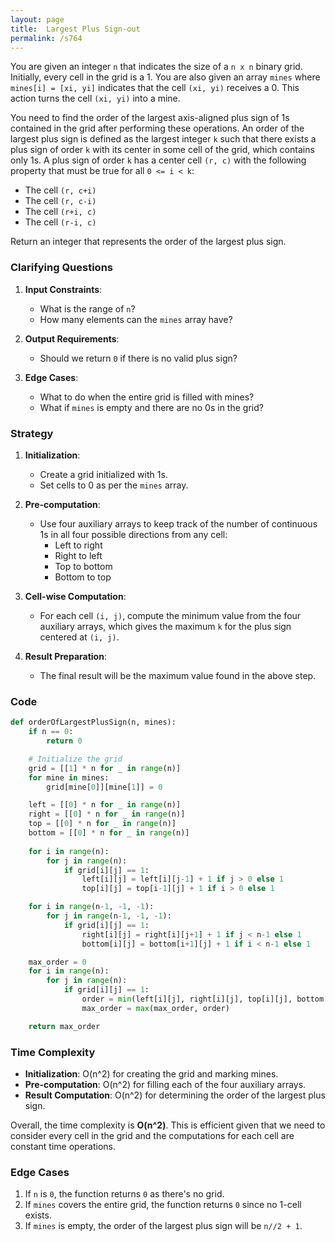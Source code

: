 ```yaml
---
layout: page
title:  Largest Plus Sign-out
permalink: /s764
---
```


You are given an integer `n` that indicates the size of a `n x n` binary grid. Initially, every cell in the grid is a 1. You are also given an array `mines` where `mines[i] = [xi, yi]` indicates that the cell `(xi, yi)` receives a 0. This action turns the cell `(xi, yi)` into a mine.

You need to find the order of the largest axis-aligned plus sign of 1s contained in the grid after performing these operations. An order of the largest plus sign is defined as the largest integer `k` such that there exists a plus sign of order `k` with its center in some cell of the grid, which contains only 1s. A plus sign of order `k` has a center cell `(r, c)` with the following property that must be true for all `0 <= i < k`:
- The cell `(r, c+i)`
- The cell `(r, c-i)`
- The cell `(r+i, c)`
- The cell `(r-i, c)`

Return an integer that represents the order of the largest plus sign.


### Clarifying Questions

1. **Input Constraints**:
   - What is the range of `n`?
   - How many elements can the `mines` array have?

2. **Output Requirements**:
   - Should we return `0` if there is no valid plus sign?

3. **Edge Cases**:
   - What to do when the entire grid is filled with mines?
   - What if `mines` is empty and there are no 0s in the grid?

### Strategy

1. **Initialization**:
   - Create a grid initialized with 1s.
   - Set cells to 0 as per the `mines` array.

2. **Pre-computation**:
   - Use four auxiliary arrays to keep track of the number of continuous 1s in all four possible directions from any cell:
     - Left to right
     - Right to left
     - Top to bottom
     - Bottom to top

3. **Cell-wise Computation**:
   - For each cell `(i, j)`, compute the minimum value from the four auxiliary arrays, which gives the maximum `k` for the plus sign centered at `(i, j)`.

4. **Result Preparation**:
   - The final result will be the maximum value found in the above step.

### Code

```python
def orderOfLargestPlusSign(n, mines):
    if n == 0:
        return 0

    # Initialize the grid
    grid = [[1] * n for _ in range(n)]
    for mine in mines:
        grid[mine[0]][mine[1]] = 0

    left = [[0] * n for _ in range(n)]
    right = [[0] * n for _ in range(n)]
    top = [[0] * n for _ in range(n)]
    bottom = [[0] * n for _ in range(n)]
    
    for i in range(n):
        for j in range(n):
            if grid[i][j] == 1:
                left[i][j] = left[i][j-1] + 1 if j > 0 else 1
                top[i][j] = top[i-1][j] + 1 if i > 0 else 1

    for i in range(n-1, -1, -1):
        for j in range(n-1, -1, -1):
            if grid[i][j] == 1:
                right[i][j] = right[i][j+1] + 1 if j < n-1 else 1
                bottom[i][j] = bottom[i+1][j] + 1 if i < n-1 else 1

    max_order = 0
    for i in range(n):
        for j in range(n):
            if grid[i][j] == 1:
                order = min(left[i][j], right[i][j], top[i][j], bottom[i][j])
                max_order = max(max_order, order)

    return max_order
```

### Time Complexity

- **Initialization**: O(n^2) for creating the grid and marking mines.
- **Pre-computation**: O(n^2) for filling each of the four auxiliary arrays.
- **Result Computation**: O(n^2) for determining the order of the largest plus sign.

Overall, the time complexity is **O(n^2)**. This is efficient given that we need to consider every cell in the grid and the computations for each cell are constant time operations.

### Edge Cases

1. If `n` is `0`, the function returns `0` as there's no grid.
2. If `mines` covers the entire grid, the function returns `0` since no 1-cell exists.
3. If `mines` is empty, the order of the largest plus sign will be `n//2 + 1`.